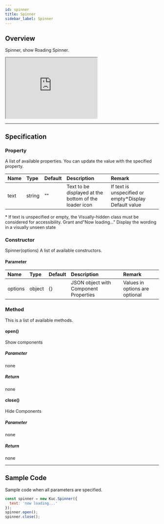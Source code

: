 ```yaml
---
id: spinner
title: Spinner
sidebar_label: Spinner
---
```


## Overview

Spinner, show Roading Spinner.

<iframe src="https://kuc-storybook.netlify.app/iframe.html?id=spinner--document" title="spinner image" width="300px" height="200px"></iframe>

---

## Specification

### Property

A list of available properties. You can update the value with the specified property.

| Name | Type | Default | Description | Remark |
| :--- | :--- | :--- | :--- | :--- |
| text | string | ""  | Text to be displayed at the bottom of the loader icon | If text is unspecified or empty*Display Default value |

\*  If text is unspecified or empty, the Visually-hidden class must be considered for accessibility.
Grant and"Now loading..."  Display the wording in a visually unseen state

### Constructor

Spinner(options)
A list of available constructors.

#### Parameter
| Name | Type | Default | Description | Remark |
| :--- | :--- | :--- | :--- | :--- |
| options | object | {} | JSON object with Component Properties | Values in options are optional |

### Method
This is a list of available methods.

#### open()
Show components

##### Parameter
none

##### Return
none

#### close()
Hide Components

##### Parameter
none

##### Return
none

---
## Sample Code

Sample code when all parameters are specified.

```javascript
const spinner = new Kuc.Spinner({
  text: 'now loading...'
});
spinner.open();
spinner.close();
```
